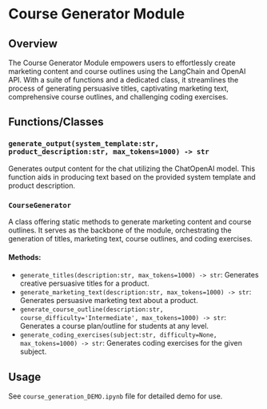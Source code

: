 # Course Generator Module

## Overview
The Course Generator Module empowers users to effortlessly create marketing content and course outlines using the LangChain and OpenAI API. With a suite of functions and a dedicated class, it streamlines the process of generating persuasive titles, captivating marketing text, comprehensive course outlines, and challenging coding exercises.

## Functions/Classes

### `generate_output(system_template:str, product_description:str, max_tokens=1000) -> str`
Generates output content for the chat utilizing the ChatOpenAI model. This function aids in producing text based on the provided system template and product description.

### `CourseGenerator`
A class offering static methods to generate marketing content and course outlines. It serves as the backbone of the module, orchestrating the generation of titles, marketing text, course outlines, and coding exercises.

#### Methods:

- `generate_titles(description:str, max_tokens=1000) -> str`: Generates creative persuasive titles for a product.
- `generate_marketing_text(description:str, max_tokens=1000) -> str`: Generates persuasive marketing text about a product.
- `generate_course_outline(description:str, course_difficulty='Intermediate', max_tokens=1000) -> str`: Generates a course plan/outline for students at any level.
- `generate_coding_exercises(subject:str, difficulty=None, max_tokens=1000) -> str`: Generates coding exercises for the given subject.

## Usage
See `course_generation_DEMO.ipynb` file for detailed demo for use.
